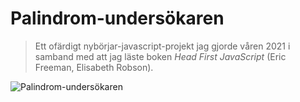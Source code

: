 # Palindrom-undersökaren

> Ett ofärdigt nybörjar-javascript-projekt jag gjorde våren 2021 i samband med
> att jag läste boken *Head First JavaScript* (Eric Freeman, Elisabeth Robson).

![Palindrom-undersökaren](https://i.imgur.com/0JT4a1D.png "Palindrom-undersökaren")